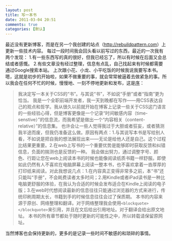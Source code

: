 ```yaml
---
layout: post
title: 写一本书
date: 2011-03-04 20:51
comments: true
categories: [默认]
---
```

最近没有更新博客，而是在另一个我创建的站点（<a href="http://rebuildpattern.com">http://rebuildpattern.com</a>）上更新一些技术内容。
每过一段时间我会回头看以前写过的东西，最近的一次我有两个发现：
1.有一些东西写的真的很好，但我已经忘了，所以有时候在后面又会总结或者感慨。
2.有些文章没有经过整理，信息有点乱，自己找起来有时候都需要通过Google搜索本站。
上次跟小花、小龙、小平吃饭的时候我说我要写本书。嗯，这就是初步的开始啦，如果不做重要的事，就会常常被逼着去做紧急的事。所以我会在任何不忙的时候，慢慢地、一刻不停地更新和发布，这是<a href="http://rebuildpattern.com/node/24">序</a>：
<blockquote>我决定写一本关于CSS的“书”。与其说“书”，不如说“手册”或者“指南”更为恰当。
我是一个全职前端开发者，我一天到晚都在写作——用CSS表达自己的观点和哲学。我从很久以前就开始在博客上记录一些关于CSS这门语言的一些经验心得，但是博客更像是一个记录“时间敏感内容（time-senstive）”的信息流，而我希望是做出一个“内容相关（content-relative）”的信息集。
也许会让一些人觉得我过于大胆或者狂妄，或者猜测我半途而废，但我仍准备这么做。原因有两点：1.与其说写本书是写给别人看，不如说是把自我的想法展现出来——无论是给他人还是自己。这个过程比结果更重要。2.在web上写书的一个重要优势是能够即时获取反馈和纠错信息，负面的揣测也是反馈的一种。
我会做出努力，通过调整字号、颜色、行距让您在web上阅读本书的时候也能像阅读纸质书籍一样舒服。即使如此仍然有人不喜欢在电脑屏幕上阅读一整本书，也不喜欢拿着一沓厚厚的打印纸来阅读。对此我想说几点：1.在内容真正变得非常多之前，本“书”还只能叫“手册”，不会耗费读者太多时间；2.用Kindle或者iPad读书是一种比电脑更舒服的体验，在我认为合适的时候会发布适合在Kindle上阅读的电子版；3.在web时代想阅读最新的信息往往只能通过浏览器的方式来进行，传统印刷周期太长，书籍到手的时候信息往往会过了保质期。
本书的内容来源于原创、网络整理和翻译。对于网络整理我会使用<code>&lt;blockquote&gt;&lt;/blockquote&gt;</code>来引用，并且在文后给出引用地址。对于翻译会给出原文地址。
本书的所有章节都处于随时更新的可能性之中，所以转载请保留原网址。</blockquote>
当然博客也会保持更新的，更多的是记录一些时间不敏感的和琐碎的事情。

